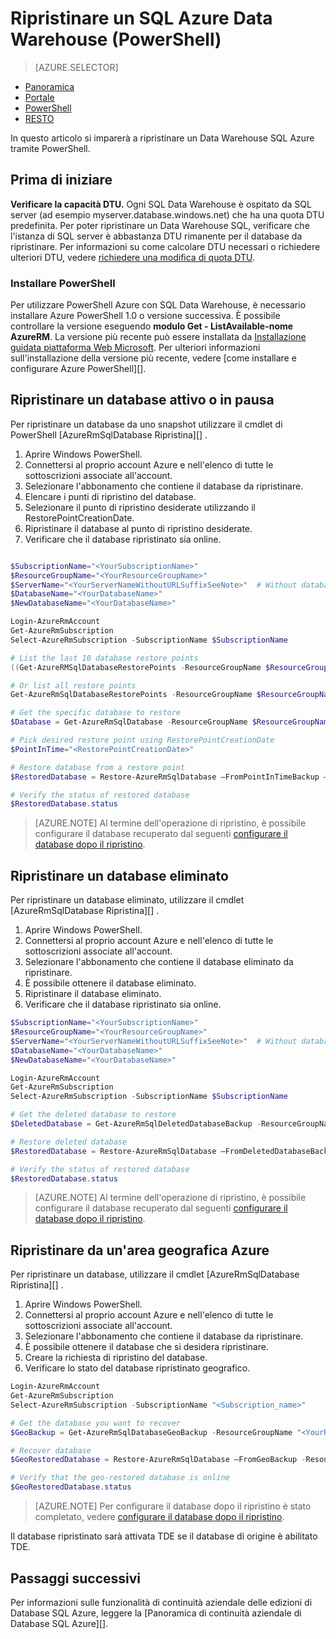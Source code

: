 <properties
   pageTitle="Ripristinare un SQL Azure Data Warehouse (PowerShell) | Microsoft Azure"
   description="Attività di PowerShell per ripristinare un Data Warehouse SQL Azure."
   services="sql-data-warehouse"
   documentationCenter="NA"
   authors="Lakshmi1812"
   manager="barbkess"
   editor=""/>

<tags
   ms.service="sql-data-warehouse"
   ms.devlang="NA"
   ms.topic="article"
   ms.tgt_pltfrm="NA"
   ms.workload="data-services"
   ms.date="09/21/2016"
   ms.author="lakshmir;barbkess;sonyama"/>

# <a name="restore-an-azure-sql-data-warehouse-powershell"></a>Ripristinare un SQL Azure Data Warehouse (PowerShell)

> [AZURE.SELECTOR]
- [Panoramica][]
- [Portale][]
- [PowerShell][]
- [RESTO][]

In questo articolo si imparerà a ripristinare un Data Warehouse SQL Azure tramite PowerShell.

## <a name="before-you-begin"></a>Prima di iniziare

**Verificare la capacità DTU.** Ogni SQL Data Warehouse è ospitato da SQL server (ad esempio myserver.database.windows.net) che ha una quota DTU predefinita.  Per poter ripristinare un Data Warehouse SQL, verificare che l'istanza di SQL server è abbastanza DTU rimanente per il database da ripristinare. Per informazioni su come calcolare DTU necessari o richiedere ulteriori DTU, vedere [richiedere una modifica di quota DTU][].

### <a name="install-powershell"></a>Installare PowerShell

Per utilizzare PowerShell Azure con SQL Data Warehouse, è necessario installare Azure PowerShell 1.0 o versione successiva.  È possibile controllare la versione eseguendo **modulo Get - ListAvailable-nome AzureRM**.  La versione più recente può essere installata da [Installazione guidata piattaforma Web Microsoft][].  Per ulteriori informazioni sull'installazione della versione più recente, vedere [come installare e configurare Azure PowerShell][].

## <a name="restore-an-active-or-paused-database"></a>Ripristinare un database attivo o in pausa

Per ripristinare un database da uno snapshot utilizzare il cmdlet di PowerShell [AzureRmSqlDatabase Ripristina][] .

1. Aprire Windows PowerShell.
2. Connettersi al proprio account Azure e nell'elenco di tutte le sottoscrizioni associate all'account.
3. Selezionare l'abbonamento che contiene il database da ripristinare.
4. Elencare i punti di ripristino del database.
5. Selezionare il punto di ripristino desiderate utilizzando il RestorePointCreationDate.
6. Ripristinare il database al punto di ripristino desiderate.
7. Verificare che il database ripristinato sia online.

```Powershell

$SubscriptionName="<YourSubscriptionName>"
$ResourceGroupName="<YourResourceGroupName>"
$ServerName="<YourServerNameWithoutURLSuffixSeeNote>"  # Without database.windows.net
$DatabaseName="<YourDatabaseName>"
$NewDatabaseName="<YourDatabaseName>"

Login-AzureRmAccount
Get-AzureRmSubscription
Select-AzureRmSubscription -SubscriptionName $SubscriptionName

# List the last 10 database restore points
((Get-AzureRMSqlDatabaseRestorePoints -ResourceGroupName $ResourceGroupName -ServerName $ServerName -DatabaseName ($DatabaseName).RestorePointCreationDate)[-10 .. -1]

# Or list all restore points
Get-AzureRmSqlDatabaseRestorePoints -ResourceGroupName $ResourceGroupName -ServerName $ServerName -DatabaseName $DatabaseName

# Get the specific database to restore
$Database = Get-AzureRmSqlDatabase -ResourceGroupName $ResourceGroupName -ServerName $ServerName -DatabaseName $DatabaseName

# Pick desired restore point using RestorePointCreationDate
$PointInTime="<RestorePointCreationDate>"  

# Restore database from a restore point
$RestoredDatabase = Restore-AzureRmSqlDatabase –FromPointInTimeBackup –PointInTime $PointInTime -ResourceGroupName $Database.ResourceGroupName -ServerName $Database.$ServerName -TargetDatabaseName $NewDatabaseName –ResourceId $Database.ResourceID

# Verify the status of restored database
$RestoredDatabase.status

```

>[AZURE.NOTE] Al termine dell'operazione di ripristino, è possibile configurare il database recuperato dal seguenti [configurare il database dopo il ripristino][].


## <a name="restore-a-deleted-database"></a>Ripristinare un database eliminato

Per ripristinare un database eliminato, utilizzare il cmdlet [AzureRmSqlDatabase Ripristina][] .

1. Aprire Windows PowerShell.
2. Connettersi al proprio account Azure e nell'elenco di tutte le sottoscrizioni associate all'account.
3. Selezionare l'abbonamento che contiene il database eliminato da ripristinare.
4. È possibile ottenere il database eliminato.
5. Ripristinare il database eliminato.
6. Verificare che il database ripristinato sia online.

```Powershell
$SubscriptionName="<YourSubscriptionName>"
$ResourceGroupName="<YourResourceGroupName>"
$ServerName="<YourServerNameWithoutURLSuffixSeeNote>"  # Without database.windows.net
$DatabaseName="<YourDatabaseName>"
$NewDatabaseName="<YourDatabaseName>"

Login-AzureRmAccount
Get-AzureRmSubscription
Select-AzureRmSubscription -SubscriptionName $SubscriptionName

# Get the deleted database to restore
$DeletedDatabase = Get-AzureRmSqlDeletedDatabaseBackup -ResourceGroupName $ResourceGroupNam -ServerName $ServerName -DatabaseName $DatabaseName

# Restore deleted database
$RestoredDatabase = Restore-AzureRmSqlDatabase –FromDeletedDatabaseBackup –DeletionDate $DeletedDatabase.DeletionDate -ResourceGroupName $DeletedDatabase.ResourceGroupName -ServerName $DeletedDatabase.ServerName -TargetDatabaseName $NewDatabaseName –ResourceId $DeletedDatabase.ResourceID

# Verify the status of restored database
$RestoredDatabase.status
```

>[AZURE.NOTE] Al termine dell'operazione di ripristino, è possibile configurare il database recuperato dal seguenti [configurare il database dopo il ripristino][].


## <a name="restore-from-an-azure-geographical-region"></a>Ripristinare da un'area geografica Azure

Per ripristinare un database, utilizzare il cmdlet [AzureRmSqlDatabase Ripristina][] .

1. Aprire Windows PowerShell.
2. Connettersi al proprio account Azure e nell'elenco di tutte le sottoscrizioni associate all'account.
3. Selezionare l'abbonamento che contiene il database da ripristinare.
4. È possibile ottenere il database che si desidera ripristinare.
5. Creare la richiesta di ripristino del database.
6. Verificare lo stato del database ripristinato geografico.

```Powershell
Login-AzureRmAccount
Get-AzureRmSubscription
Select-AzureRmSubscription -SubscriptionName "<Subscription_name>"

# Get the database you want to recover
$GeoBackup = Get-AzureRmSqlDatabaseGeoBackup -ResourceGroupName "<YourResourceGroupName>" -ServerName "<YourServerName>" -DatabaseName "<YourDatabaseName>"

# Recover database
$GeoRestoredDatabase = Restore-AzureRmSqlDatabase –FromGeoBackup -ResourceGroupName "<YourResourceGroupName>" -ServerName "<YourTargetServer>" -TargetDatabaseName "<NewDatabaseName>" –ResourceId $GeoBackup.ResourceID

# Verify that the geo-restored database is online
$GeoRestoredDatabase.status
```

>[AZURE.NOTE] Per configurare il database dopo il ripristino è stato completato, vedere [configurare il database dopo il ripristino][]. 


Il database ripristinato sarà attivata TDE se il database di origine è abilitato TDE.


## <a name="next-steps"></a>Passaggi successivi
Per informazioni sulle funzionalità di continuità aziendale delle edizioni di Database SQL Azure, leggere la [Panoramica di continuità aziendale di Database SQL Azure][].

<!--Image references-->

<!--Article references-->
[Panoramica di continuità aziendale Database SQL Azure]: sql-database-business-continuity.md
[Richiedere una modifica di quota DTU]: ./sql-data-warehouse-get-started-create-support-ticket.md#request-quota-change
[Configurare il database dopo il ripristino]: ./sql-database-disaster-recovery.md#configure-your-database-after-recovery
[Come installare e configurare PowerShell Azure]: powershell-install-configure.md
[Panoramica]: ./sql-data-warehouse-restore-database-overview.md
[Portale]: ./sql-data-warehouse-restore-database-portal.md
[PowerShell]: ./sql-data-warehouse-restore-database-powershell.md
[RESTO]: ./sql-data-warehouse-restore-database-rest-api.md
[Configurare il database dopo il ripristino]: ./sql-database-disaster-recovery.md#configure-your-database-after-recovery

<!--MSDN references-->
[Ripristino AzureRmSqlDatabase]: https://msdn.microsoft.com/library/mt693390.aspx

<!--Other Web references-->
[Azure Portal]: https://portal.azure.com/
[Installazione guidata piattaforma Web Microsoft]: https://aka.ms/webpi-azps
